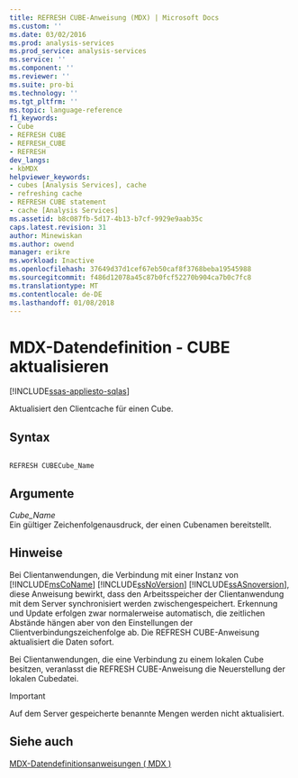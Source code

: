 ```yaml
---
title: REFRESH CUBE-Anweisung (MDX) | Microsoft Docs
ms.custom: ''
ms.date: 03/02/2016
ms.prod: analysis-services
ms.prod_service: analysis-services
ms.service: ''
ms.component: ''
ms.reviewer: ''
ms.suite: pro-bi
ms.technology: ''
ms.tgt_pltfrm: ''
ms.topic: language-reference
f1_keywords:
- Cube
- REFRESH CUBE
- REFRESH_CUBE
- REFRESH
dev_langs:
- kbMDX
helpviewer_keywords:
- cubes [Analysis Services], cache
- refreshing cache
- REFRESH CUBE statement
- cache [Analysis Services]
ms.assetid: b8c087fb-5d17-4b13-b7cf-9929e9aab35c
caps.latest.revision: 31
author: Minewiskan
ms.author: owend
manager: erikre
ms.workload: Inactive
ms.openlocfilehash: 37649d37d1cef67eb50caf8f3768beba19545988
ms.sourcegitcommit: f486d12078a45c87b0fcf52270b904ca7b0c7fc8
ms.translationtype: MT
ms.contentlocale: de-DE
ms.lasthandoff: 01/08/2018
---
```

# <a name="mdx-data-definition---refresh-cube"></a>MDX-Datendefinition - CUBE aktualisieren
[!INCLUDE[ssas-appliesto-sqlas](../includes/ssas-appliesto-sqlas.md)]

  Aktualisiert den Clientcache für einen Cube.  
  
## <a name="syntax"></a>Syntax  
  
```  
  
REFRESH CUBECube_Name   
```  
  
## <a name="arguments"></a>Argumente  
 *Cube_Name*  
 Ein gültiger Zeichenfolgenausdruck, der einen Cubenamen bereitstellt.  
  
## <a name="remarks"></a>Hinweise  
 Bei Clientanwendungen, die Verbindung mit einer Instanz von [!INCLUDE[msCoName](../includes/msconame-md.md)] [!INCLUDE[ssNoVersion](../includes/ssnoversion-md.md)] [!INCLUDE[ssASnoversion](../includes/ssasnoversion-md.md)], diese Anweisung bewirkt, dass den Arbeitsspeicher der Clientanwendung mit dem Server synchronisiert werden zwischengespeichert. Erkennung und Update erfolgen zwar normalerweise automatisch, die zeitlichen Abstände hängen aber von den Einstellungen der Clientverbindungszeichenfolge ab. Die REFRESH CUBE-Anweisung aktualisiert die Daten sofort.  
  
 Bei Clientanwendungen, die eine Verbindung zu einem lokalen Cube besitzen, veranlasst die REFRESH CUBE-Anweisung die Neuerstellung der lokalen Cubedatei.  
  
> [!IMPORTANT]  
>  Auf dem Server gespeicherte benannte Mengen werden nicht aktualisiert.  
  
## <a name="see-also"></a>Siehe auch  
 [MDX-Datendefinitionsanweisungen &#40; MDX &#41;](../mdx/mdx-data-definition-statements-mdx.md)  
  
  
